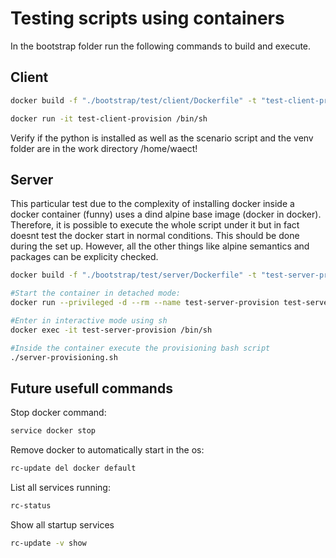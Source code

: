 # Testing scripts using containers

In the bootstrap folder run the following commands to build and execute.

## Client

```sh
docker build -f "./bootstrap/test/client/Dockerfile" -t "test-client-provision" .

docker run -it test-client-provision /bin/sh
```

Verify if the python is installed as well as the scenario script and the venv folder are in the work directory /home/waect!

## Server

This particular test due to the complexity of installing docker inside a docker container (funny) uses a dind alpine base image (docker in docker). Therefore, it is possible to execute the whole script under it but in fact doesnt test the docker start in normal conditions. This should be done during the set up. However, all the other things like alpine semantics and packages can be explicity checked.

```sh
docker build -f "./bootstrap/test/server/Dockerfile" -t "test-server-provision" .

#Start the container in detached mode:
docker run --privileged -d --rm --name test-server-provision test-server-provision

#Enter in interactive mode using sh
docker exec -it test-server-provision /bin/sh

#Inside the container execute the provisioning bash script
./server-provisioning.sh
```

## Future usefull commands

Stop docker command:

```sh
service docker stop
```

Remove docker to automatically start in the os:

```sh
rc-update del docker default
```

List all services running:

```sh
rc-status
```

Show all startup services

```sh
rc-update -v show
```
